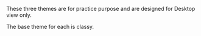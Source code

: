 

These three themes are for practice purpose and are designed for Desktop view only.

The base theme for each is classy.
